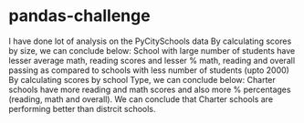 # pandas-challenge
I have done lot of analysis on the PyCitySchools data
By calculating scores by size, we can conclude below:
School with large number of students have lesser average math, reading scores and lesser % math, reading and overall passing as compared to schools with less number of students (upto 2000)
By calculating scores by school Type, we can conclude below: 
Charter schools have more reading and math scores and also more % percentages (reading, math and overall). We can conclude that Charter schools are performing better than distrcit schools.